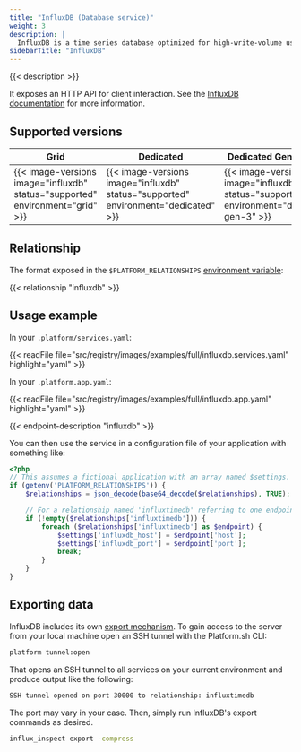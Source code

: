 ```yaml
---
title: "InfluxDB (Database service)"
weight: 3
description: |
  InfluxDB is a time series database optimized for high-write-volume use cases such as logs, sensor data, and real-time analytics.
sidebarTitle: "InfluxDB"
---
```


{{< description >}}

It exposes an HTTP API for client interaction. See the [InfluxDB documentation](https://docs.influxdata.com/influxdb) for more information.

## Supported versions

| **Grid** | **Dedicated** | **Dedicated Generation 3** |
|----------------------------------|---------------|---------------|
|  {{< image-versions image="influxdb" status="supported" environment="grid" >}} | {{< image-versions image="influxdb" status="supported" environment="dedicated" >}} | {{< image-versions image="influxdb" status="supported" environment="dedicated-gen-3" >}} |

## Relationship

The format exposed in the ``$PLATFORM_RELATIONSHIPS`` [environment variable](/development/variables.md#platformsh-provided-variables):

{{< relationship "influxdb" >}}

## Usage example

In your `.platform/services.yaml`:

{{< readFile file="src/registry/images/examples/full/influxdb.services.yaml"  highlight="yaml" >}}

In your `.platform.app.yaml`:

{{< readFile file="src/registry/images/examples/full/influxdb.app.yaml" highlight="yaml" >}}

{{< endpoint-description "influxdb" >}}

You can then use the service in a configuration file of your application with something like:

```php
<?php
// This assumes a fictional application with an array named $settings.
if (getenv('PLATFORM_RELATIONSHIPS')) {
	$relationships = json_decode(base64_decode($relationships), TRUE);

	// For a relationship named 'influxtimedb' referring to one endpoint.
	if (!empty($relationships['influxtimedb'])) {
		foreach ($relationships['influxtimedb'] as $endpoint) {
			$settings['influxdb_host'] = $endpoint['host'];
			$settings['influxdb_port'] = $endpoint['port'];
			break;
		}
	}
}
```

## Exporting data

InfluxDB includes its own [export mechanism](https://docs.influxdata.com/influxdb/v1.2/tools/influx_inspect/).  To gain access to the server from your local machine open an SSH tunnel with the Platform.sh CLI:

```bash
platform tunnel:open
```

That opens an SSH tunnel to all services on your current environment and produce output like the following:

```bash
SSH tunnel opened on port 30000 to relationship: influxtimedb
```

The port may vary in your case.  Then, simply run InfluxDB's export commands as desired.

```bash
influx_inspect export -compress
```
